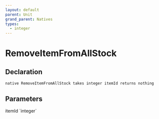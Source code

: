 ```yaml
---
layout: default
parent: Unit
grand_parent: Natives
types:
  - integer
---
```


# RemoveItemFromAllStock

## Declaration

```
native RemoveItemFromAllStock takes integer itemId returns nothing
```

## Parameters
<dl>
  <dt>itemId `integer`</dt>
  <dd></dd>
</dl>